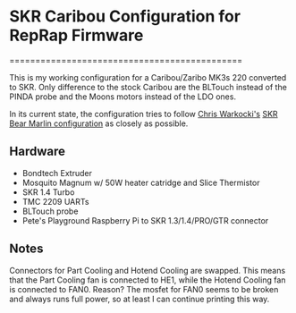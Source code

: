 # SKR Caribou Configuration for RepRap Firmware
=============================================

This is my working configuration for a Caribou/Zaribo MK3s 220 converted to SKR. Only difference to the stock Caribou are the BLTouch instead of the PINDA probe and the Moons motors instead of the LDO ones.

In its current state, the configuration tries to follow [Chris Warkocki's](https://github.com/codiac2600) [SKR Bear Marlin configuration](https://github.com/codiac2600/SKR-Bear-Marlin) as closely as possible.

## Hardware

* Bondtech Extruder
* Mosquito Magnum w/ 50W heater catridge and Slice Thermistor
* SKR 1.4 Turbo
* TMC 2209 UARTs
* BLTouch probe
* Pete's Playground Raspberry Pi to SKR 1.3/1.4/PRO/GTR connector

## Notes

Connectors for Part Cooling and Hotend Cooling are swapped. This means that the Part Cooling fan is connected to HE1, while the Hotend Cooling fan is connected to FAN0. Reason? The mosfet for FAN0 seems to be broken and always runs full power, so at least I can continue printing this way.

